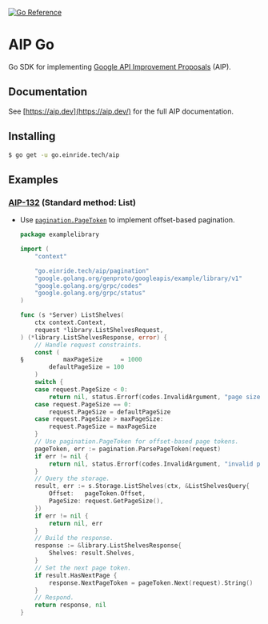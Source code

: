 [![Go Reference](https://pkg.go.dev/badge/go.einride.tech/aip.svg)](https://pkg.go.dev/go.einride.tech/aip)

AIP Go
======

Go SDK for implementing [Google API Improvement Proposals](https://aip.dev/) (AIP).

Documentation
-------------

See [https://aip.dev](https://aip.dev/) for the full AIP documentation.

Installing
----------

```bash
$ go get -u go.einride.tech/aip
```

Examples
--------

### [AIP-132](https://google.aip.dev/132) (Standard method: List)

-	Use [`pagination.PageToken`](./pagination/pagetoken.go) to implement offset-based pagination.

	```go
	package examplelibrary

	import (
	    "context"

	    "go.einride.tech/aip/pagination"
	    "google.golang.org/genproto/googleapis/example/library/v1"
	    "google.golang.org/grpc/codes"
	    "google.golang.org/grpc/status"
	)

	func (s *Server) ListShelves(
	    ctx context.Context,
	    request *library.ListShelvesRequest,
	) (*library.ListShelvesResponse, error) {
	    // Handle request constraints.
	    const (
	§           maxPageSize     = 1000
	        defaultPageSize = 100
	    )
	    switch {
	    case request.PageSize < 0:
	        return nil, status.Errorf(codes.InvalidArgument, "page size is negative")
	    case request.PageSize == 0:
	        request.PageSize = defaultPageSize
	    case request.PageSize > maxPageSize:
	        request.PageSize = maxPageSize
	    }
	    // Use pagination.PageToken for offset-based page tokens.
	    pageToken, err := pagination.ParsePageToken(request)
	    if err != nil {
	        return nil, status.Errorf(codes.InvalidArgument, "invalid page token")
	    }
	    // Query the storage.
	    result, err := s.Storage.ListShelves(ctx, &ListShelvesQuery{
	        Offset:   pageToken.Offset,
	        PageSize: request.GetPageSize(),
	    })
	    if err != nil {
	        return nil, err
	    }
	    // Build the response.
	    response := &library.ListShelvesResponse{
	        Shelves: result.Shelves,
	    }
	    // Set the next page token.
	    if result.HasNextPage {
	        response.NextPageToken = pageToken.Next(request).String()
	    }
	    // Respond.
	    return response, nil
	}
	```
